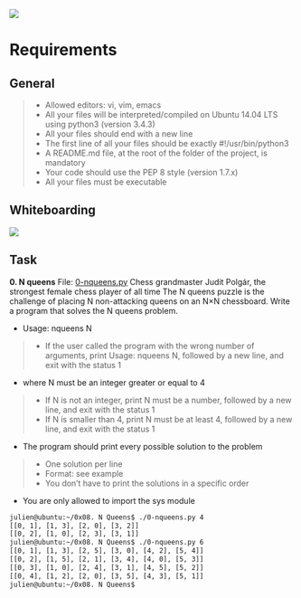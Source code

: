 ![](Top.png)
# Requirements
## General
> - Allowed editors: vi, vim, emacs
> - All your files will be interpreted/compiled on Ubuntu 14.04 LTS using python3 (version 3.4.3)
> - All your files should end with a new line
> - The first line of all your files should be exactly #!/usr/bin/python3
> - A README.md file, at the root of the folder of the project, is mandatory
> - Your code should use the PEP 8 style (version 1.7.x)
> - All your files must be executable
## Whiteboarding
![](whiteboard1.jpg)
## Task
**0. N queens**
File: [0-nqueens.py](0-nqueens.py/)
Chess grandmaster Judit Polgár, the strongest female chess player of all time
The N queens puzzle is the challenge of placing N non-attacking queens on an N×N chessboard. Write a program that solves the N queens problem.
- Usage: nqueens N
> - If the user called the program with the wrong number of arguments, print Usage: nqueens N, followed by a new line, and exit with the status 1
- where N must be an integer greater or equal to 4
> - If N is not an integer, print N must be a number, followed by a new line, and exit with the status 1
> - If N is smaller than 4, print N must be at least 4, followed by a new line, and exit with the status 1
- The program should print every possible solution to the problem
> - One solution per line
> - Format: see example
> - You don’t have to print the solutions in a specific order
- You are only allowed to import the sys module
```sh
julien@ubuntu:~/0x08. N Queens$ ./0-nqueens.py 4
[[0, 1], [1, 3], [2, 0], [3, 2]]
[[0, 2], [1, 0], [2, 3], [3, 1]]
julien@ubuntu:~/0x08. N Queens$ ./0-nqueens.py 6
[[0, 1], [1, 3], [2, 5], [3, 0], [4, 2], [5, 4]]
[[0, 2], [1, 5], [2, 1], [3, 4], [4, 0], [5, 3]]
[[0, 3], [1, 0], [2, 4], [3, 1], [4, 5], [5, 2]]
[[0, 4], [1, 2], [2, 0], [3, 5], [4, 3], [5, 1]]
julien@ubuntu:~/0x08. N Queens$ 
```

